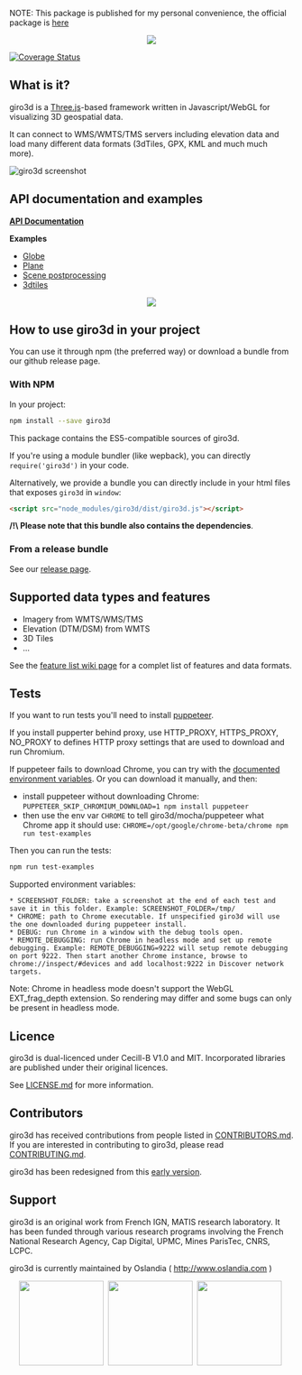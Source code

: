 NOTE: This package is published for my personal convenience, the official package is [here](https://www.npmjs.com/package/giro3d)

<p align="center">
<img src="https://raw.githubusercontent.com/giro3d/giro3d.github.io/master/images/giro3d_logo_300x134.png" />
</p>

[![Coverage Status](https://coveralls.io/repos/github/giro3d/giro3d/badge.svg?branch=master)](https://coveralls.io/github/giro3d/giro3d?branch=master)

## What is it?

giro3d is a [Three.js](https://threejs.org/)-based framework written in Javascript/WebGL for visualizing 3D geospatial data.

It can connect to WMS/WMTS/TMS servers including elevation data and load many different data formats (3dTiles, GPX, KML and much much more).

![giro3d screenshot](https://raw.githubusercontent.com/giro3d/giro3d.github.io/master/images/giro3dReleaseXS.jpg)

## API documentation and examples

**[API Documentation](http://www.giro3d-project.org/giro3d/API_Doc/)**


**Examples**

- [Globe](http://www.giro3d-project.org/giro3d/examples/globe.html)
- [Plane](http://www.giro3d-project.org/giro3d/examples/planar.html)
- [Scene postprocessing](http://www.giro3d-project.org/giro3d/examples/postprocessing.html)
- [3dtiles](http://www.giro3d-project.org/giro3d/examples/3dtiles.html)

<p align="center">
<a href="http://www.giro3d-project.org/giro3d/examples/index.html"><img src="http://www.giro3d-project.org/images/montage.jpg" /></a>
</p>

## How to use giro3d in your project

You can use it through npm (the preferred way) or download a bundle from our github release page.

### With NPM

In your project:

```bash
npm install --save giro3d
```
This package contains the ES5-compatible sources of giro3d.

If you're using a module bundler (like wepback), you can directly `require('giro3d')` in your code.

Alternatively, we provide a bundle you can directly include in your html files that exposes `giro3d` in  `window`:
```html
<script src="node_modules/giro3d/dist/giro3d.js"></script>
```

**/!\ Please note that this bundle also contains the dependencies**.

### From a release bundle

See our [release page](https://github.com/giro3d/giro3d/releases).


## Supported data types and features

- Imagery from WMTS/WMS/TMS
- Elevation (DTM/DSM) from WMTS
- 3D Tiles
- ...

See the [feature list wiki page](https://github.com/giro3d/giro3d/wiki/Supported-Features) for a complet list of features and data formats.

## Tests

If you want to run tests you'll need to install [puppeteer](https://github.com/GoogleChrome/puppeteer).

If you install pupperter behind proxy, use HTTP_PROXY, HTTPS_PROXY, NO_PROXY to defines HTTP proxy settings that are used to download and run Chromium.

If puppeteer fails to download Chrome, you can try with the [documented environment variables](https://github.com/GoogleChrome/puppeteer/blob/master/docs/api.md#environment-variables).
Or you can download it manually, and then:
- install puppeteer without downloading Chrome: `PUPPETEER_SKIP_CHROMIUM_DOWNLOAD=1 npm install puppeteer`
- then use the env var `CHROME` to tell giro3d/mocha/puppeteer what Chrome app it should use:
`CHROME=/opt/google/chrome-beta/chrome npm run test-examples`

Then you can run the tests:
```bash
npm run test-examples
```
Supported environment variables:

    * SCREENSHOT_FOLDER: take a screenshot at the end of each test and save it in this folder. Example: SCREENSHOT_FOLDER=/tmp/
    * CHROME: path to Chrome executable. If unspecified giro3d will use the one downloaded during puppeteer install.
    * DEBUG: run Chrome in a window with the debug tools open.
    * REMOTE_DEBUGGING: run Chrome in headless mode and set up remote debugging. Example: REMOTE_DEBUGGING=9222 will setup remote debugging on port 9222. Then start another Chrome instance, browse to chrome://inspect/#devices and add localhost:9222 in Discover network targets.

Note: Chrome in headless mode doesn't support the WebGL EXT_frag_depth extension. So rendering may differ and some bugs can only be present in headless mode.

## Licence

giro3d is dual-licenced under Cecill-B V1.0 and MIT.
Incorporated libraries are published under their original licences.

See [LICENSE.md](LICENSE.md) for more information.

## Contributors

giro3d has received contributions from people listed in [CONTRIBUTORS.md](CONTRIBUTORS.md).
If you are interested in contributing to giro3d, please read [CONTRIBUTING.md](CONTRIBUTING.md).

giro3d has been redesigned from this [early version](https://github.com/giro3d/giro3d-legacy).

## Support

giro3d is an original work from French IGN, MATIS research laboratory.
It has been funded through various research programs involving the French National Research Agency, Cap Digital, UPMC, Mines ParisTec, CNRS, LCPC.

giro3d is currently maintained by Oslandia ( http://www.oslandia.com )

<p align="center">
<a href="http://www.ign.fr"><img src="https://raw.githubusercontent.com/giro3d/giro3d.github.io/master/images/logo_ign.png" height="150" /></a>&nbsp;
<a href="http://www.oslandia.com"><img src="https://raw.githubusercontent.com/giro3d/giro3d.github.io/master/images/logo_oslandia.png" height="150" /></a>&nbsp;
<a href="https://www.atolcd.com"><img src="https://raw.githubusercontent.com/giro3d/giro3d.github.io/master/images/logo_atolcd.jpg" height="150" /></a>&nbsp;
</p>


